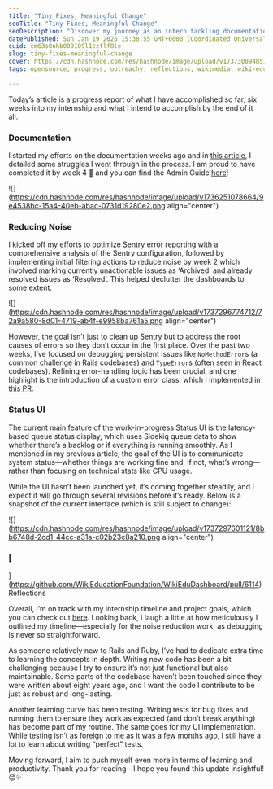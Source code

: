 ```yaml
---
title: "Tiny Fixes, Meaningful Change"
seoTitle: "Tiny Fixes, Meaningful Change"
seoDescription: "Discover my journey as an intern tackling documentation, reducing Sentry noise, and building a Status UI—small steps toward meaningful, lasting impact."
datePublished: Sun Jan 19 2025 15:38:55 GMT+0000 (Coordinated Universal Time)
cuid: cm63s8nhb000109l1czflf8le
slug: tiny-fixes-meaningful-change
cover: https://cdn.hashnode.com/res/hashnode/image/upload/v1737300948517/a3f417be-af8b-44fc-85b3-c01460501c4e.png
tags: opensource, progress, outreachy, reflections, wikimedia, wiki-edu-dashboard

---
```


Today’s article is a progress report of what I have accomplished so far, six weeks into my internship and what I intend to accomplish by the end of it all.

### Documentation

I started my efforts on the documentation weeks ago and in [this article](https://emptycodesalsowrites.hashnode.dev/everybody-struggles#heading-improving-documentation), I detailed some struggles I went through in the process. I am proud to have completed it by week 4 🎉 and you can find the Admin Guide [here](https://github.com/WikiEducationFoundation/WikiEduDashboard/blob/master/docs/admin_guide.md)!

![](https://cdn.hashnode.com/res/hashnode/image/upload/v1736251078664/9e4538bc-15a4-40eb-abac-0731d19280e2.png align="center")

### Reducing Noise

I kicked off my efforts to optimize Sentry error reporting with a comprehensive analysis of the Sentry configuration, followed by implementing initial filtering actions to reduce noise by week 2 which involved marking currently unactionable issues as ‘Archived’ and already resolved issues as ‘Resolved’. This helped declutter the dashboards to some extent.  

![](https://cdn.hashnode.com/res/hashnode/image/upload/v1737296774712/72a9a580-8d01-4719-ab4f-e9958ba761a5.png align="center")

However, the goal isn’t just to clean up Sentry but to address the root causes of errors so they don’t occur in the first place. Over the past two weeks, I’ve focused on debugging persistent issues like `NoMethodError`s (a common challenge in Rails codebases) and `TypeError`s (often seen in React codebases). Refining error-handling logic has been crucial, and one highlight is the introduction of a custom error class, which I implemented in [this PR](https://github.com/WikiEducationFoundation/WikiEduDashboard/pull/6114).

### Status UI

The current main feature of the work-in-progress Status UI is the latency-based queue status display, which uses Sidekiq queue data to show whether there’s a backlog or if everything is running smoothly. As I mentioned in my previous article, the goal of the UI is to communicate system status—whether things are working fine and, if not, what’s wrong—rather than focusing on technical stats like CPU usage.

While the UI hasn’t been launched yet, it’s coming together steadily, and I expect it will go through several revisions before it’s ready. Below is a snapshot of the current interface (which is still subject to change):

![](https://cdn.hashnode.com/res/hashnode/image/upload/v1737297601121/8bb6748d-2cd1-44cc-a31a-c02b23c8a210.png align="center")

### [  
](https://github.com/WikiEducationFoundation/WikiEduDashboard/pull/6114)Reflections

Overall, I’m on track with my internship timeline and project goals, which you can check out [here](https://phabricator.wikimedia.org/T378119). Looking back, I laugh a little at how meticulously I outlined my timeline—especially for the noise reduction work, as debugging is never so straightforward.  
  
As someone relatively new to Rails and Ruby, I’ve had to dedicate extra time to learning the concepts in depth. Writing new code has been a bit challenging because I try to ensure it’s not just functional but also maintainable. Some parts of the codebase haven’t been touched since they were written about eight years ago, and I want the code I contribute to be just as robust and long-lasting.  
  
Another learning curve has been testing. Writing tests for bug fixes and running them to ensure they work as expected (and don’t break anything) has become part of my routine. The same goes for my UI implementation. While testing isn’t as foreign to me as it was a few months ago, I still have a lot to learn about writing “perfect” tests.

Moving forward, I aim to push myself even more in terms of learning and productivity. Thank you for reading—I hope you found this update insightful! 😊✨